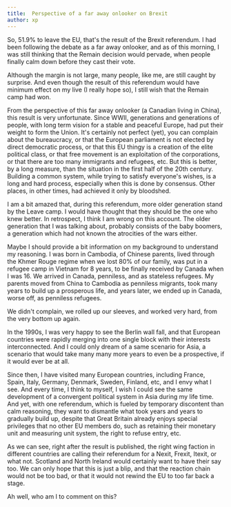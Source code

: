 ```yaml
---
title:  Perspective of a far away onlooker on Brexit
author: xp
---
```

So, 51.9% to leave the EU, that's the result of the Brexit referendum. I had been following the debate as a far away onlooker, and as of this morning, I was still thinking that the Remain decision would pervade, when people finally calm down before they cast their vote.

Although the margin is not large, many people, like me, are still caught by surprise. And even though the result of this referendum would have minimum effect on my live (I really hope so), I still wish that the Remain camp had won.

From the perspective of this far away onlooker (a Canadian living in China), this result is very unfortunate. Since WWII, generations and generations of people, with long term vision for a stable and peaceful Europe, had put their weight to form the Union. It's certainly not perfect (yet), you can complain about the bureaucracy, or that the European parliament is not elected by direct democratic process, or that this EU thingy is a creation of the elite political class, or that free movement is an exploitation of the corporations, or that there are too many immigrants and refugees, etc. But this is better, by a long measure, than the situation in the first half of the 20th century. Building a common system, while trying to satisfy everyone's wishes, is a long and hard process, especially when this is done by consensus. Other places, in other times, had achieved it only by bloodshed.

I am a bit amazed that, during this referendum, more older generation stand by the Leave camp. I would have thought that they should be the one who knew better. In retrospect, I think I am wrong on this account. The older generation that I was talking about, probably consists of the baby boomers, a generation which had not known the atrocities of the wars either.

Maybe I should provide a bit information on my background to understand my reasoning. I was born in Cambodia, of Chinese parents, lived through the Khmer Rouge regime when we lost 80% of our family, was put in a refugee camp in Vietnam for 8 years, to be finally received by Canada when I was 16. We arrived in Canada, penniless, and as stateless refugees. My parents moved from China to Cambodia as penniless migrants, took many years to build up a prosperous life, and years later, we ended up in Canada, worse off, as penniless refugees.

We didn't complain, we rolled up our sleeves, and worked very hard, from the very bottom up again.

In the 1990s, I was very happy to see the Berlin wall fall, and that European countries were rapidly merging into one single block with their interests interconnected. And I could only dream of a same scenario for Asia, a scenario that would take many many more years to even be a prospective, if it would ever be at all.

Since then, I have visited many European countries, including France, Spain, Italy, Germany, Denmark, Sweden, Finland, etc, and I envy what I see. And every time, I think to myself, I wish I could see the same development of a convergent political system in Asia during my life time. And yet, with one referendum, which is fueled by temporary discontent than calm reasoning, they want to dismantle what took years and years to gradually build up, despite that Great Britain already enjoys special privileges that no other EU members do, such as retaining their monetary unit and measuring unit system, the right to refuse entry, etc.

As we can see, right after the result is published, the right wing faction in different countries are calling their referendum for a Nexit, Frexit, Itexit, or what not. Scotland and North Ireland would certainly want to have their say too. We can only hope that this is just a blip, and that the reaction chain would not be too bad, or that it would not rewind the EU to too far back a stage.

Ah well, who am I to comment on this?
